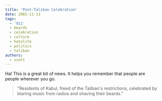 ```yaml
---
title: 'Post-Taliban Celebration'
date: 2001-11-13
tags:
  - '911'
  - beards
  - celebration
  - culture
  - hatelife
  - politics
  - taliban
authors:
  - scott
---
```


Ha! This is a great bit of news. It helps you remember that people are people wherever you go.

> "Residents of Kabul, freed of the Taliban's restrictions, celebrated by blaring music from radios and shaving their beards."
